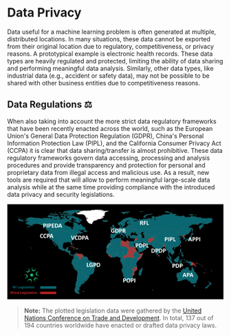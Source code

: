 Data Privacy
=============================
Data useful for a machine learning problem is often generated at multiple, distributed locations. In many situations, these data cannot be exported from their original location due to regulatory, competitiveness, or privacy reasons. A prototypical example is electronic health records. These data types are heavily regulated and protected, limiting the ability of data sharing and performing meaningful data analysis. Similarly, other data types, like industrial data (e.g., accident or safety data), may not be possible to be shared with other business entities due to competitiveness reasons. 


## Data Regulations :balance_scale:
When also taking into account the more strict data regulatory frameworks that have been recently enacted across the world, such as the European Union's General Data Protection Regulation (GDPR), China's Personal Information Protection Law (PIPL), and the California Consumer Privacy Act (CCPA) it is clear that data sharing/transfer is almost prohibitive. These data regulatory frameworks govern data accessing, processing and analysis procedures and provide transparency and protection for personal and proprietary data from illegal access and malicious use. As a result, new tools are required that will allow to perform meaningful large-scale data analysis while at the same time providing compliance with the introduced data privacy and security legislations.

<div align="center">
 <img 
    src="../img/DataPrivacyRegulations.png" width="700px">
</div>

> **Note:**  The plotted legislation data were gathered by the [United Nations Conference on Trade and Development](https://unctad.org/page/data-protection-and-privacy-legislation-worldwide). 
In total, 137 out of 194 countries worldwide have enacted or drafted data privacy laws.
 